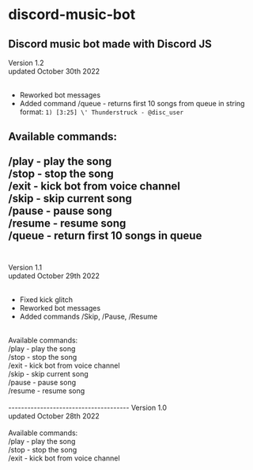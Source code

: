 # discord-music-bot
Discord music bot made with Discord JS
--------------------------------------
Version 1.2<br>
updated October 30th 2022<br>
<br>
- Reworked bot messages
- Added command /queue - returns first 10 songs from queue in string format: ```1) [3:25] \' Thunderstruck - @disc_user```

Available commands:<br><br>
  /play - play the song<br>
  /stop - stop the song<br>
  /exit - kick bot from voice channel<br>
  /skip - skip current song<br>
  /pause - pause song<br>
  /resume - resume song<br>
  /queue - return first 10 songs in queue<br>
<br>
--------------------------------------
Version 1.1<br>
updated October 29th 2022<br>
<br>
- Fixed kick glitch
- Reworked bot messages
- Added commands /Skip, /Pause, /Resume
<br>
Available commands:<br>
  /play - play the song<br>
  /stop - stop the song<br>
  /exit - kick bot from voice channel<br>
  /skip - skip current song<br>
  /pause - pause song<br>
  /resume - resume song<br>
<br>
--------------------------------------
Version 1.0<br>
updated October 28th 2022<br>
<br>
Available commands: <br>
  /play - play the song<br>
  /stop - stop the song<br>
  /exit - kick bot from voice channel<br>
 
